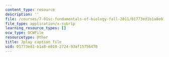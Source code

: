 ```yaml
---
content_type: resource
description: ''
file: /courses/7-01sc-fundamentals-of-biology-fall-2011/01773ed1b1a8e010272493af15756470_uDXH6Uu0ghc.srt
file_type: application/x-subrip
learning_resource_types: []
ocw_type: OCWFile
resourcetype: Other
title: 3play caption file
uid: 01773ed1-b1a8-e010-2724-93af15756470
---
```

